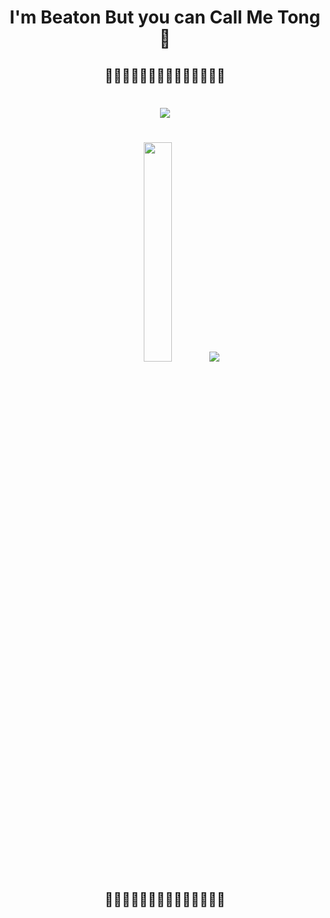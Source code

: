 <p align="center">
  <h1 align="center"> I'm Beaton But you can Call Me Tong 👻 </h1>


  <h2 align="center"> 🎇🎇🎇🎇🎇🎇🎇🎇🎇🎇🎇🎇🎇🎇 </h2>

  <div style="align:center"> 
   <h1 align="center"> 
     <img src= https://github-readme-stats.vercel.app/api?username=Paramee0598&theme=radical&show_icons=true > </h1>
  </div>

  <div style="align:center"> 
   <h1 align="center"> 
      <img src=https://cdn.vox-cdn.com/thumbor/EaUuzIdnUGXAs_LokdLgtdrJZCY=/0x0:420x314/1400x1050/filters:focal(136x115:202x181):format(gif)/cdn.vox-cdn.com/uploads/chorus_image/image/55279403/tenor.0.gif width=30%> 
   <img src=https://i.gifer.com/origin/f5/f5baef4b6b6677020ab8d091ef78a3bc_w200.gif%3E 
   <img src=https://i.gifer.com/origin/f5/f5baef4b6b6677020ab8d091ef78a3bc_w200.gif%3E 
   <img src=https://i.gifer.com/origin/f5/f5baef4b6b6677020ab8d091ef78a3bc_w200.gif%3E </h1>
  </div>

  <h2 align="center"> 🎇🎇🎇🎇🎇🎇🎇🎇🎇🎇🎇🎇🎇🎇 </h2>
</p>
